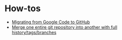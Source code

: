 # How-tos

* [Migrating from Google Code to GitHub](gc-migration.md) 
* [Merge one entire git repository into another with full history/tags/branches](repo-merge.md)
 